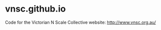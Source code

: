 vnsc.github.io
===============
Code for the Victorian N Scale Collective website:
http://www.vnsc.org.au/
